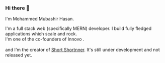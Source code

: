 ### Hi there 👋

I'm Mohammed Mubashir Hasan.<br>

I'm a full stack web (specifically MERN) developer. I build fully fledged applications which scale and rock.<br>
I'm one of the co-founders of Innovo . <br><br>and
I'm the creator of <a href="https://short-nner.vercel.app/">Short Shortnner</a>. It's still under development and not released yet.













